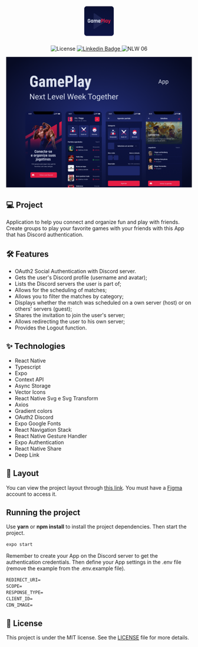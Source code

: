 <h1 align="center">
  <img alt="GamePlay" height="80" title="Plant Manager" src=".github/logo.png" />
</h1>

<p align="center">
  <img alt="License" src="https://img.shields.io/static/v1?label=license&message=MIT&color=E51C44&labelColor=0A1033">

 <a href="https://linkedin.com/in/natan-tavares" target="_blank">
    <img src="https://img.shields.io/static/v1?label=Linkedin&message=Natan%20Tavares&color=E51C44&labelColor=0A1033" alt="Linkedin Badge">
  </a>

 <img src="https://img.shields.io/static/v1?label=NLW&message=06&color=E51C44&labelColor=0A1033" alt="NLW 06" />
</p>

![cover](.github/cover.png?style=flat)

## 💻 Project

Application to help you connect and organize fun and play with friends. Create groups to play your favorite games with your friends with this App that has Discord authentication.

## :hammer_and_wrench: Features

- OAuth2 Social Authentication with Discord server.
- Gets the user's Discord profile (username and avatar);
- Lists the Discord servers the user is part of;
- Allows for the scheduling of matches;
- Allows you to filter the matches by category;
- Displays whether the match was scheduled on a own server (host) or on others' servers (guest);
- Shares the invitation to join the user's server;
- Allows redirecting the user to his own server;
- Provides the Logout function.

## ✨ Technologies

- React Native
- Typescript
- Expo
- Context API
- Async Storage
- Vector Icons
- React Native Svg e Svg Transform
- Axios
- Gradient colors
- OAuth2 Discord
- Expo Google Fonts
- React Navigation Stack
- React Native Gesture Handler
- Expo Authentication
- React Native Share
- Deep Link

## 🔖 Layout

You can view the project layout through [this link](https://www.figma.com/file/0kv33XYjvOgvKGKHBaiR07/GamePlay-NLW-Together?node-id=58913%3A83). You must have a [Figma](http://figma.com/) account to access it.

## Running the project

Use **yarn** or **npm install** to install the project dependencies.
Then start the project.

```cl
expo start
```

Remember to create your App on the Discord server to get the authentication credentials. Then define your App settings in the .env file (remove the example from the .env.example file).

```cl
REDIRECT_URI=
SCOPE=
RESPONSE_TYPE=
CLIENT_ID=
CDN_IMAGE=
```

## 📄 License

This project is under the MIT license. See the [LICENSE](LICENSE.md) file for more details.
